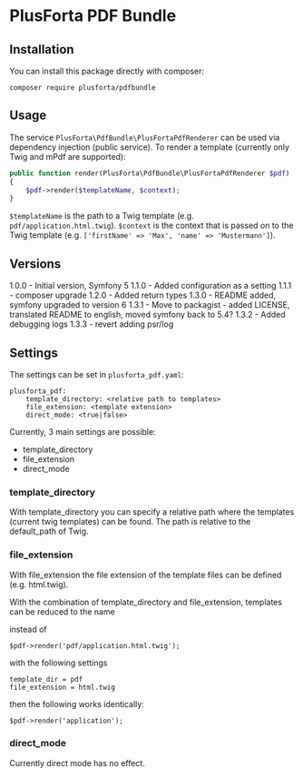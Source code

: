 # PlusForta PDF Bundle

## Installation

You can install this package directly with composer:

```shell
composer require plusforta/pdfbundle
```

## Usage

The service `PlusForta\PdfBundle\PlusFortaPdfRenderer` can be used via dependency injection (public service).
To render a template (currently only Twig and mPdf are supported):

```php
public function render(PlusForta\PdfBundle\PlusFortaPdfRenderer $pdf)
{
    $pdf->render($templateName, $context);
}
``` 

`$templateName` is the path to a Twig template (e.g. `pdf/application.html.twig`).
`$context` is the context that is passed on to the Twig template (e.g. `['firstName' => 'Max', 'name' => 'Mustermann']`).


## Versions

1.0.0 - Initial version, Symfony 5
1.1.0 - Added configuration as a setting
1.1.1 - composer upgrade
1.2.0 - Added return types
1.3.0 - README added, symfony upgraded to version 6
1.3.1 - Move to packagist - added LICENSE, translated README to english, moved symfony back to 5.4?
1.3.2 - Added debugging logs
1.3.3 - revert adding psr/log

## Settings 

The settings can be set in `plusforta_pdf.yaml`:

```
plusforta_pdf:
    template_directory: <relative path to templates>
    file_extension: <template extension>
    direct_mode: <true|false>
```

Currently, 3 main settings are possible:

- template_directory
- file_extension
- direct_mode


### template_directory

With template_directory you can specify a relative path where the templates (current twig templates) can be found.
The path is relative to the default_path of Twig.


### file_extension

With file_extension the file extension of the template files can be defined (e.g. html.twig).

With the combination of template_directory and file_extension, templates can be reduced to the name

instead of
```
$pdf->render('pdf/application.html.twig');
```

with the following settings

```
template_dir = pdf
file_extension = html.twig
```

then the following works identically:

```
$pdf->render('application'); 
```

### direct_mode

Currently direct mode has no effect.  